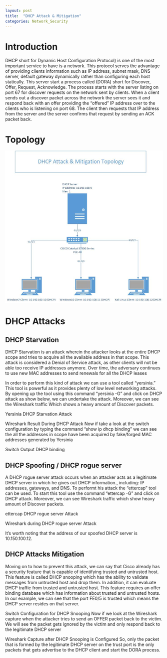 ```yaml
---
layout: post
title:  "DHCP Attack & Mitigation"
categories: Network_Security
---
```

#  Introduction
DHCP short for Dynamic Host Configuration Protocol) is one of the most important service to have is a network. This protocol serves the advantage of providing clients information such as IP address, subnet mask, DNS server, default gateway dynamically rather than configuring each host statically. This server start a process called (DORA) short for Discover, Offer, Request, Acknowledge. The process starts with the server listing on port 67 for discover requests on the network sent by clients. When a client sends out a discover packet across the network the server sees it and respond back with an offer providing the “offered” IP address over to the clients who is listening on port 68. The client then requests that IP address from the server and the server confirms that request by sending an ACK packet back.

#    Topology

<img src="https://raw.githubusercontent.com/0xalamri/layer0/gh-pages/_posts/img/DHCP/DHCP_Topoplogy.png"/>

#   DHCP Attacks
##           DHCP Starvation
DHCP Starvation is an attack wherein the attacker looks at the entire DHCP scope and tries to acquire all the available address in that scope. This attack is considered a Denial of Service attack, as other clients will not be able too receive IP addresses anymore. Over time, the adversary continues to use new MAC addresses to send renewals for all the DHCP leases


In order to perform this kind of attack we can use a tool called “yersinia.” This tool is powerful as it provides plenty of low level networking attacks. By opening up the tool using this command “yersinia -G” and click on DHCP attack as show below, we can undertake the attack. Moreover, we can see the Wireshark traffic Which shows a heavy amount of Discover packets.


Yersinia DHCP Starvation Attack﻿



Wireshark Result During DHCP Attack
Now if take a look at the switch configuration by typing the command “show ip dhcp binding” we can see the all the addresses in scope have been acquired by fake/forged MAC addresses generated by Yersinia


Switch Output DHCP binding


##          DHCP Spoofing / DHCP rogue server
A DHCP rogue server attack occurs when an attacker acts as a legitimate DHCP server in which he gives out DHCP information., including: IP addresses, gateways, and DNS. To performt his attack the “ettercap” tool can be used. To start this tool use the command “ettercap -G” and click on DHCP attack. Moreover, we can see Wireshark traffic which show heavy amount of Discover packets.


ettercap DHCP rogue server Attack



Wireshark during DHCP rogue server Attack

It’s worth noting that the address of our spoofed DHCP server is 10.150.100.12.

##          DHCP Attacks Mitigation
Moving on to how to prevent this attack, we can say that Cisco already has a security feature that is capable of identifying trusted and untrusted host. This feature is called DHCP snooping which has the ability to validate messages from untrusted host and drop them. In addition, it can evaluate DHCP traffic from trusted and untrusted host. This feature requires an offer binding database which has information about trusted and untrusted hosts. In our example, we can see that the port FE0/5 is trusted which means the DHCP server resides on that server.


Switch Configuration for DHCP Snooping
Now if we look at the Wireshark capture when the attacker tries to send an OFFER packet back to the victim. We will see the packet gets ignored by the victim and only respond back to the legitimate DHCP server


Wireshark Capture after DHCP Snooping is Configured
      So, only the packet that is formed by the legitimate DHCP server on the trust port is the only packets that gets advertise to the DHCP client and start the DORA process.
